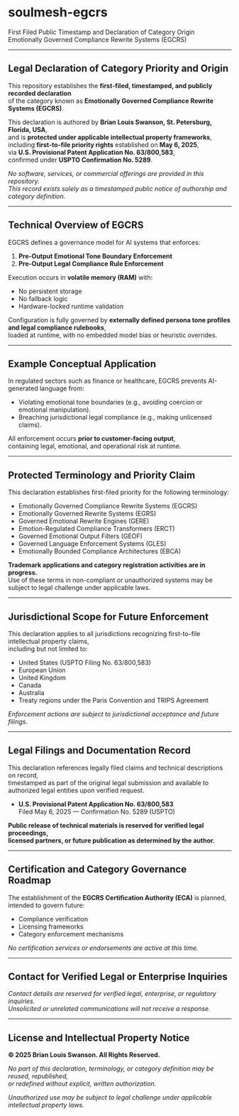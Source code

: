 # soulmesh-egcrs

First Filed Public Timestamp and Declaration of Category Origin  
Emotionally Governed Compliance Rewrite Systems (EGCRS)

---

## Legal Declaration of Category Priority and Origin

This repository establishes the **first-filed, timestamped, and publicly recorded declaration**  
of the category known as **Emotionally Governed Compliance Rewrite Systems (EGCRS)**.

This declaration is authored by **Brian Louis Swanson, St. Petersburg, Florida, USA**,  
and is **protected under applicable intellectual property frameworks**,  
including **first-to-file priority rights** established on **May 6, 2025**,  
via **U.S. Provisional Patent Application No. 63/800,583**,  
confirmed under **USPTO Confirmation No. 5289**.

_No software, services, or commercial offerings are provided in this repository._  
_This record exists solely as a timestamped public notice of authorship and category definition._

---

## Technical Overview of EGCRS

EGCRS defines a governance model for AI systems that enforces:
1. **Pre-Output Emotional Tone Boundary Enforcement**
2. **Pre-Output Legal Compliance Rule Enforcement**

Execution occurs in **volatile memory (RAM)** with:
- No persistent storage
- No fallback logic
- Hardware-locked runtime validation

Configuration is fully governed by **externally defined persona tone profiles and legal compliance rulebooks**,  
loaded at runtime, with no embedded model bias or heuristic overrides.

---

## Example Conceptual Application

In regulated sectors such as finance or healthcare, EGCRS prevents AI-generated language from:
- Violating emotional tone boundaries (e.g., avoiding coercion or emotional manipulation).
- Breaching jurisdictional legal compliance (e.g., making unlicensed claims).

All enforcement occurs **prior to customer-facing output**,  
containing legal, emotional, and operational risk at runtime.

---

## Protected Terminology and Priority Claim

This declaration establishes first-filed priority for the following terminology:

- Emotionally Governed Compliance Rewrite Systems (EGCRS)
- Emotionally Governed Rewrite Systems (EGRS)
- Governed Emotional Rewrite Engines (GERE)
- Emotion-Regulated Compliance Transformers (ERCT)
- Governed Emotional Output Filters (GEOF)
- Governed Language Enforcement Systems (GLES)
- Emotionally Bounded Compliance Architectures (EBCA)

**Trademark applications and category registration activities are in progress.**  
Use of these terms in non-compliant or unauthorized systems may be subject to legal challenge under applicable laws.

---

## Jurisdictional Scope for Future Enforcement

This declaration applies to all jurisdictions recognizing first-to-file intellectual property claims,  
including but not limited to:

- United States (USPTO Filing No. 63/800,583)
- European Union
- United Kingdom
- Canada
- Australia
- Treaty regions under the Paris Convention and TRIPS Agreement

_Enforcement actions are subject to jurisdictional acceptance and future filings._

---

## Legal Filings and Documentation Record

This declaration references legally filed claims and technical descriptions on record,  
timestamped as part of the original legal submission and available to authorized legal entities upon verified request.

- **U.S. Provisional Patent Application No. 63/800,583**  
  Filed May 6, 2025 — Confirmation No. 5289 (USPTO)

**Public release of technical materials is reserved for verified legal proceedings,  
licensed partners, or future publication as determined by the author.**

---

## Certification and Category Governance Roadmap

The establishment of the **EGCRS Certification Authority (ECA)** is planned,  
intended to govern future:
- Compliance verification
- Licensing frameworks
- Category enforcement mechanisms

_No certification services or endorsements are active at this time._

---

## Contact for Verified Legal or Enterprise Inquiries

_Contact details are reserved for verified legal, enterprise, or regulatory inquiries._  
_Unsolicited or unrelated communications will not receive a response._

---

## License and Intellectual Property Notice

**© 2025 Brian Louis Swanson. All Rights Reserved.**

_No part of this declaration, terminology, or category definition may be reused, republished,  
or redefined without explicit, written authorization._

_Unauthorized use may be subject to legal challenge under applicable intellectual property laws._
